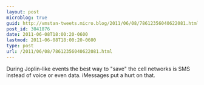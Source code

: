 ```yaml
---
layout: post
microblog: true
guid: http://vmstan-tweets.micro.blog/2011/06/08/78612356040622081.html
post_id: 3041876
date: 2011-06-08T18:00:20-0600
lastmod: 2011-06-08T18:00:20-0600
type: post
url: /2011/06/08/78612356040622081.html
---
```

During Joplin-like events the best way to "save" the cell networks is SMS instead of voice or even data. iMessages put a hurt on that.
